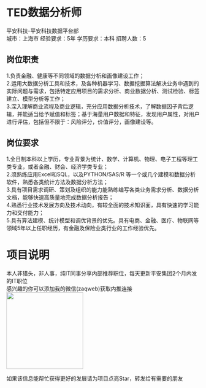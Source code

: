 # TED数据分析师
平安科技-平安科技数据平台部  
城市：上海市 经验要求：5年 学历要求：本科  招聘人数：5

## 岗位职责
1.负责金融、健康等不同领域的数据分析和画像建设工作；   
2.运用大数据分析工具和技术，及各种机器学习、数据挖掘算法解决业务中遇到的实际问题与需求，包括特定应用项目的需求分析、商业数据分析、测试检验、标签建立、模型分析等工作；   
3.深入理解商业流程及商业逻辑，充分应用数据分析技术，了解数据因子背后逻辑，并能适当给予赋值和标签；基于海量用户数据和特征，发现用户属性，对用户进行评估，包括但不限于：风险评分，价值评分，画像建设等。

## 岗位要求
1.全日制本科以上学历，专业背景为统计、数学、计算机、物理、电子工程等理工类专业，或者金融、财会、经济学类专业；   
2.须熟练应用Excel和SQL，以及PYTHON/SAS/R 等一个或几个建模和数据分析软件，熟悉各类统计方法及数据分析方法；   
3.具有项目需求调研、策划及组织的能力能熟练编写各类业务需求分析、数据分析文档，能够快速高质量地完成数据分析报告；   
4.熟悉行业技术发展方向及技术动向，有较全面的技术知识面，具有快速的学习能力和交付能力；   
5.具有算法建模、统计模型和调优背景的优先。具有电商、金融、医疗、物联网等领域5年以上任职经历，有金融及保险业类行业的工作经验优先。

# 项目说明

本人非猎头，非人事，纯IT同事分享内部推荐职位，每天更新平安集团2个月内发的IT职位  
感兴趣的你可以添加我的微信(zaqweb)获取内推连接  
<img src="https://github.com/zaqweb/PA-IT-JOBS/blob/master/WechatICode.jpeg"  height="200" width="200">

如果该信息能帮忙获得更好的发展请为项目点亮Star，转发给有需要的朋友




